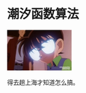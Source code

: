 # 潮汐函数算法

<a href="https://www.bilibili.com/video/BV1xx41127h7" target="_blank">
  <img src="docs/kenan.jpg" width="30%" height="30%" alt="柯南是重庆人" >
</a>

得去趟上海才知道怎么搞。